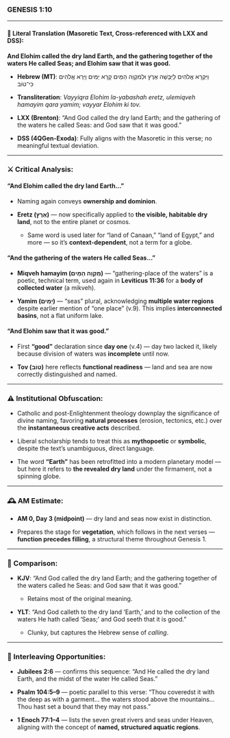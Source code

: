 ### **GENESIS 1:10**

---

#### 📜 Literal Translation (Masoretic Text, Cross-referenced with LXX and DSS):

**And Elohim called the dry land Earth, and the gathering together of the waters He called Seas; and Elohim saw that it was good.**

- **Hebrew (MT)**: וַיִּקְרָא אֱלֹהִים לַיַּבָּשָׁה אֶרֶץ וּלְמִקְוֵה הַמַּיִם קָרָא יַמִּים וַיַּרְא אֱלֹהִים כִּי־טוֹב
    
- **Transliteration**: _Vayyiqra Elohim la-yabashah eretz, ulemiqveh hamayim qara yamim; vayyar Elohim ki tov._
    
- **LXX (Brenton)**: “And God called the dry land Earth; and the gathering of the waters he called Seas: and God saw that it was good.”
    
- **DSS (4QGen-Exoda)**: Fully aligns with the Masoretic in this verse; no meaningful textual deviation.
    

---

### ⚔️ Critical Analysis:

#### **“And Elohim called the dry land Earth...”**

- Naming again conveys **ownership and dominion**.
    
- **Eretz (אֶרֶץ)** — now specifically applied to **the visible, habitable dry land**, not to the entire planet or cosmos.
    
    - Same word is used later for “land of Canaan,” “land of Egypt,” and more — so it’s **context-dependent**, not a term for a globe.
        

#### **“And the gathering of the waters He called Seas...”**

- **Miqveh hamayim (מִקְוֵה הַמַּיִם)** — “gathering-place of the waters” is a poetic, technical term, used again in **Leviticus 11:36** for a **body of collected water** (a mikveh).
    
- **Yamim (יַמִּים)** — “seas” plural, acknowledging **multiple water regions** despite earlier mention of “one place” (v.9). This implies **interconnected basins**, not a flat uniform lake.
    

#### **“And Elohim saw that it was good.”**

- First **“good”** declaration since **day one** (v.4) — day two lacked it, likely because division of waters was **incomplete** until now.
    
- **Tov (טוֹב)** here reflects **functional readiness** — land and sea are now correctly distinguished and named.
    

---

### ⚠️ Institutional Obfuscation:

- Catholic and post-Enlightenment theology downplay the significance of divine naming, favoring **natural processes** (erosion, tectonics, etc.) over the **instantaneous creative acts** described.
    
- Liberal scholarship tends to treat this as **mythopoetic** or **symbolic**, despite the text’s unambiguous, direct language.
    
- The word **“Earth”** has been retrofitted into a modern planetary model — but here it refers to **the revealed dry land** under the firmament, not a spinning globe.
    

---

### 🕰️ AM Estimate:

- **AM 0, Day 3 (midpoint)** — dry land and seas now exist in distinction.
    
- Prepares the stage for **vegetation**, which follows in the next verses — **function precedes filling**, a structural theme throughout Genesis 1.
    

---

### 📖 Comparison:

- **KJV**: “And God called the dry land Earth; and the gathering together of the waters called he Seas: and God saw that it was good.”
    
    - Retains most of the original meaning.
        
- **YLT**: “And God calleth to the dry land ‘Earth,’ and to the collection of the waters He hath called ‘Seas;’ and God seeth that it is good.”
    
    - Clunky, but captures the Hebrew sense of _calling_.
        

---

### 🔗 Interleaving Opportunities:

- **Jubilees 2:6** — confirms this sequence: “And He called the dry land Earth, and the midst of the water He called Seas.”
    
- **Psalm 104:5–9** — poetic parallel to this verse: “Thou coveredst it with the deep as with a garment... the waters stood above the mountains... Thou hast set a bound that they may not pass.”
    
- **1 Enoch 77:1–4** — lists the seven great rivers and seas under Heaven, aligning with the concept of **named, structured aquatic regions**.